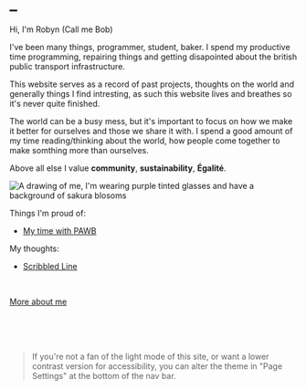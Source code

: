 
# _

Hi, I'm Robyn (Call me Bob)

I've been many things, programmer, student, baker. I spend my productive time programming, repairing things and getting disapointed about the british public transport infrastructure.

This website serves as a record of past projects, thoughts on the world and generally things I find intresting, as such this website lives and breathes so it's never quite finished.

The world can be a busy mess, but it's important to focus on how we make it better for ourselves and those we share it with. I spend a good amount of my time reading/thinking about the world, how people come together to make somthing more than ourselves.

Above all else I value **community**, **sustainability**, **Égalité**.

<img src="profilePic.jpeg" alt="A drawing of me, I'm wearing purple tinted glasses and have a background of sakura blosoms">

Things I'm proud of:

- [My time with PAWB](PAWB.html)
<!-- - [This Site](ThisSite.html)  -->

My thoughts:
- [Scribbled Line](ScribbledLine.html)
<!-- - [Permacomputing](Permacomputing.html) -->

<br>

[More about me](About.html)

<br>
<br>
<br>

> If you're not a fan of the light mode of this site, or want a lower contrast version for accessibility, you can alter the theme in "Page Settings" at the bottom of the nav bar.

